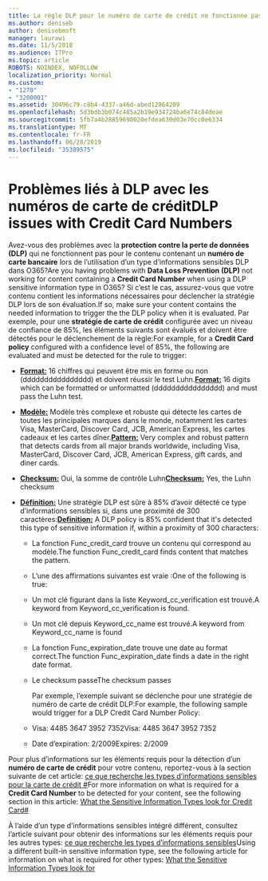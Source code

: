 ```yaml
---
title: La règle DLP pour le numéro de carte de crédit ne fonctionne pas
ms.author: deniseb
author: denisebmsft
manager: laurawi
ms.date: 11/5/2018
ms.audience: ITPro
ms.topic: article
ROBOTS: NOINDEX, NOFOLLOW
localization_priority: Normal
ms.custom:
- "1270"
- "3200001"
ms.assetid: 30496c79-c8b4-4337-a46d-abed12864209
ms.openlocfilehash: 5d3bdb3b074c485a2b19e934724ba6e74c84deae
ms.sourcegitcommit: 5fb7a4b28859690020efdea630d03e70cc0e6334
ms.translationtype: MT
ms.contentlocale: fr-FR
ms.lasthandoff: 06/28/2019
ms.locfileid: "35389575"
---
```

# <a name="dlp-issues-with-credit-card-numbers"></a><span data-ttu-id="6f382-102">Problèmes liés à DLP avec les numéros de carte de crédit</span><span class="sxs-lookup"><span data-stu-id="6f382-102">DLP issues with Credit Card Numbers</span></span>

<span data-ttu-id="6f382-103">Avez-vous des problèmes avec la **protection contre la perte de données (DLP)** qui ne fonctionnent pas pour le contenu contenant un **numéro de carte bancaire** lors de l’utilisation d’un type d’informations sensibles DLP dans O365?</span><span class="sxs-lookup"><span data-stu-id="6f382-103">Are you having problems with **Data Loss Prevention (DLP)** not working for content containing a **Credit Card Number** when using a DLP sensitive information type in O365?</span></span> <span data-ttu-id="6f382-104">Si c’est le cas, assurez-vous que votre contenu contient les informations nécessaires pour déclencher la stratégie DLP lors de son évaluation.</span><span class="sxs-lookup"><span data-stu-id="6f382-104">If so, make sure your content contains the needed information to trigger the the DLP policy when it is evaluated.</span></span> <span data-ttu-id="6f382-105">Par exemple, pour une **stratégie de carte de crédit** configurée avec un niveau de confiance de 85%, les éléments suivants sont évalués et doivent être détectés pour le déclenchement de la règle:</span><span class="sxs-lookup"><span data-stu-id="6f382-105">For example, for a **Credit Card policy** configured with a confidence level of 85%, the following are evaluated and must be detected for the rule to trigger:</span></span>
  
- <span data-ttu-id="6f382-106">**[Format:](https://docs.microsoft.com/office365/securitycompliance/what-the-sensitive-information-types-look-for#format-19)** 16 chiffres qui peuvent être mis en forme ou non (dddddddddddddddd) et doivent réussir le test Luhn.</span><span class="sxs-lookup"><span data-stu-id="6f382-106">**[Format:](https://docs.microsoft.com/office365/securitycompliance/what-the-sensitive-information-types-look-for#format-19)** 16 digits which can be formatted or unformatted (dddddddddddddddd) and must pass the Luhn test.</span></span>

- <span data-ttu-id="6f382-107">**[Modèle:](https://docs.microsoft.com/office365/securitycompliance/what-the-sensitive-information-types-look-for#pattern-19)** Modèle très complexe et robuste qui détecte les cartes de toutes les principales marques dans le monde, notamment les cartes Visa, MasterCard, Discover Card, JCB, American Express, les cartes cadeaux et les cartes dîner.</span><span class="sxs-lookup"><span data-stu-id="6f382-107">**[Pattern:](https://docs.microsoft.com/office365/securitycompliance/what-the-sensitive-information-types-look-for#pattern-19)** Very complex and robust pattern that detects cards from all major brands worldwide, including Visa, MasterCard, Discover Card, JCB, American Express, gift cards, and diner cards.</span></span>

- <span data-ttu-id="6f382-108">**[Checksum:](https://docs.microsoft.com/office365/securitycompliance/what-the-sensitive-information-types-look-for#checksum-19)** Oui, la somme de contrôle Luhn</span><span class="sxs-lookup"><span data-stu-id="6f382-108">**[Checksum:](https://docs.microsoft.com/office365/securitycompliance/what-the-sensitive-information-types-look-for#checksum-19)** Yes, the Luhn checksum</span></span>

- <span data-ttu-id="6f382-109">**[Définition:](https://docs.microsoft.com/office365/securitycompliance/what-the-sensitive-information-types-look-for#definition-19)** Une stratégie DLP est sûre à 85% d’avoir détecté ce type d’informations sensibles si, dans une proximité de 300 caractères:</span><span class="sxs-lookup"><span data-stu-id="6f382-109">**[Definition:](https://docs.microsoft.com/office365/securitycompliance/what-the-sensitive-information-types-look-for#definition-19)** A DLP policy is 85% confident that it's detected this type of sensitive information if, within a proximity of 300 characters:</span></span>

  - <span data-ttu-id="6f382-110">La fonction Func_credit_card trouve un contenu qui correspond au modèle.</span><span class="sxs-lookup"><span data-stu-id="6f382-110">The function Func_credit_card finds content that matches the pattern.</span></span>

  - <span data-ttu-id="6f382-111">L’une des affirmations suivantes est vraie :</span><span class="sxs-lookup"><span data-stu-id="6f382-111">One of the following is true:</span></span>

  - <span data-ttu-id="6f382-112">Un mot clé figurant dans la liste Keyword_cc_verification est trouvé.</span><span class="sxs-lookup"><span data-stu-id="6f382-112">A keyword from Keyword_cc_verification is found.</span></span>

  - <span data-ttu-id="6f382-113">Un mot clé depuis Keyword_cc_name est trouvé.</span><span class="sxs-lookup"><span data-stu-id="6f382-113">A keyword from Keyword_cc_name is found</span></span>

  - <span data-ttu-id="6f382-114">La fonction Func_expiration_date trouve une date au format correct.</span><span class="sxs-lookup"><span data-stu-id="6f382-114">The function Func_expiration_date finds a date in the right date format.</span></span>

  - <span data-ttu-id="6f382-115">Le checksum passe</span><span class="sxs-lookup"><span data-stu-id="6f382-115">The checksum passes</span></span>

    <span data-ttu-id="6f382-116">Par exemple, l’exemple suivant se déclenche pour une stratégie de numéro de carte de crédit DLP:</span><span class="sxs-lookup"><span data-stu-id="6f382-116">For example, the following sample would trigger for a DLP Credit Card Number Policy:</span></span>

  - <span data-ttu-id="6f382-117">Visa: 4485 3647 3952 7352</span><span class="sxs-lookup"><span data-stu-id="6f382-117">Visa: 4485 3647 3952 7352</span></span>
  
  - <span data-ttu-id="6f382-118">Date d’expiration: 2/2009</span><span class="sxs-lookup"><span data-stu-id="6f382-118">Expires: 2/2009</span></span>

<span data-ttu-id="6f382-119">Pour plus d’informations sur les éléments requis pour la détection d’un **numéro de carte de crédit** pour votre contenu, reportez-vous à la section suivante de cet article: [ce que recherche les types d’informations sensibles pour la carte de crédit #](https://docs.microsoft.com/office365/securitycompliance/what-the-sensitive-information-types-look-for#credit-card-number)</span><span class="sxs-lookup"><span data-stu-id="6f382-119">For more information on what is required for a **Credit Card Number** to be detected for your content, see the following section in this article: [What the Sensitive Information Types look for Credit Card#](https://docs.microsoft.com/office365/securitycompliance/what-the-sensitive-information-types-look-for#credit-card-number)</span></span>
  
<span data-ttu-id="6f382-120">À l’aide d’un type d’informations sensibles intégré différent, consultez l’article suivant pour obtenir des informations sur les éléments requis pour les autres types: [ce que recherche les types d’informations sensibles](https://docs.microsoft.com/office365/securitycompliance/what-the-sensitive-information-types-look-for)</span><span class="sxs-lookup"><span data-stu-id="6f382-120">Using a different built-in sensitive information type, see the following article for information on what is required for other types: [What the Sensitive Information Types look for](https://docs.microsoft.com/office365/securitycompliance/what-the-sensitive-information-types-look-for)</span></span>
  